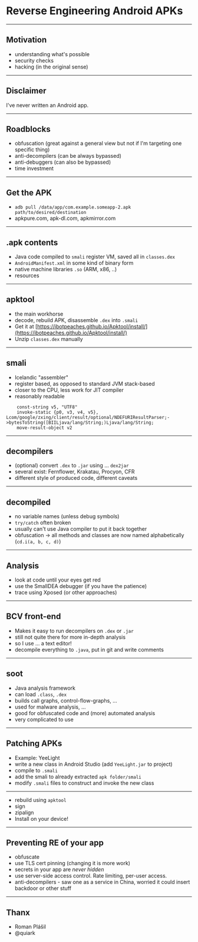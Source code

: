 # Reverse Engineering Android APKs #
---
## Motivation ##

* understanding what's possible
* security checks
* hacking (in the original sense)

---
## Disclaimer ##

I've never written an Android app.


---
## Roadblocks ##

* obfuscation (great against a general view but not if I'm targeting one specific thing)
* anti-decompilers (can be always bypassed)
* anti-debuggers (can also be bypassed)
* time investment

---
## Get the APK ##

* `adb pull /data/app/com.example.someapp-2.apk path/to/desired/destination`
* apkpure.com, apk-dl.com, apkmirror.com

---
## .apk contents ##

* Java code compiled to `smali` register VM, saved all in `classes.dex`
* `AndroidManifest.xml` in some kind of binary form
* native machine libraries `.so` (ARM, x86, ..)
* resources

---
## apktool ##

* the main workhorse
* decode, rebuild APK, disassemble `.dex` into `.smali`
* Get it at [https://ibotpeaches.github.io/Apktool/install/](https://ibotpeaches.github.io/Apktool/install/)
* Unzip `classes.dex` manually

---
## smali ##

* Icelandic "assembler"
* register based, as opposed to standard JVM stack-based
* closer to the CPU, less work for JIT compiler
* reasonably readable

```
    const-string v5, "UTF8"
    invoke-static {p0, v3, v4, v5}, Lcom/google/zxing/client/result/optional/NDEFURIResultParser;->bytesToString([BIILjava/lang/String;)Ljava/lang/String;
    move-result-object v2
```

---
## decompilers ##

* (optional) convert `.dex` to `.jar` using ... `dex2jar`
* several exist: Fernflower, Krakatau, Procyon, CFR
* different style of produced code, different caveats

---
## decompiled ##

* no variable names (unless debug symbols)
* `try/catch` often broken
* usually can't use Java compiler to put it back together
* obfuscation -> all methods and classes are now named alphabetically (`cd.i(a, b, c, d)`)

---
## Analysis ##

* look at code until your eyes get red
* use the SmalIDEA debugger (if you have the patience)
* trace using Xposed (or other approaches)

---
## BCV front-end ##

* Makes it easy to run decompilers on `.dex` or `.jar`
* still not quite there for more in-depth analysis
* so I use ... a text editor!
* decompile everything to `.java`, put in git and write comments


---
## soot ##

* Java analysis framework
* can load `.class`, `.dex`
* builds call graphs, control-flow-graphs, ...
* used for malware analysis, ...
* good for obfuscated code and (more) automated analysis
* very complicated to use


---
## Patching APKs ##

* Example: YeeLight
* write a new class in Android Studio (add `YeeLight.jar` to project)
* compile to `.smali`
* add the smali to already extracted `apk folder/smali`
* modify `.smali` files to construct and invoke the new class
---
* rebuild using `apktool`
* sign
* zipalign
* Install on your device!

---
## Preventing RE of your app ##

* obfuscate
* use TLS cert pinning (changing it is more work)
* secrets in your app are *never hidden*
* use server-side access control. Rate limiting, per-user access.
* anti-decompilers - saw one as a service in China, worried it could insert backdoor or other stuff

---
## Thanx ##

* Roman Plášil
* @quiark
